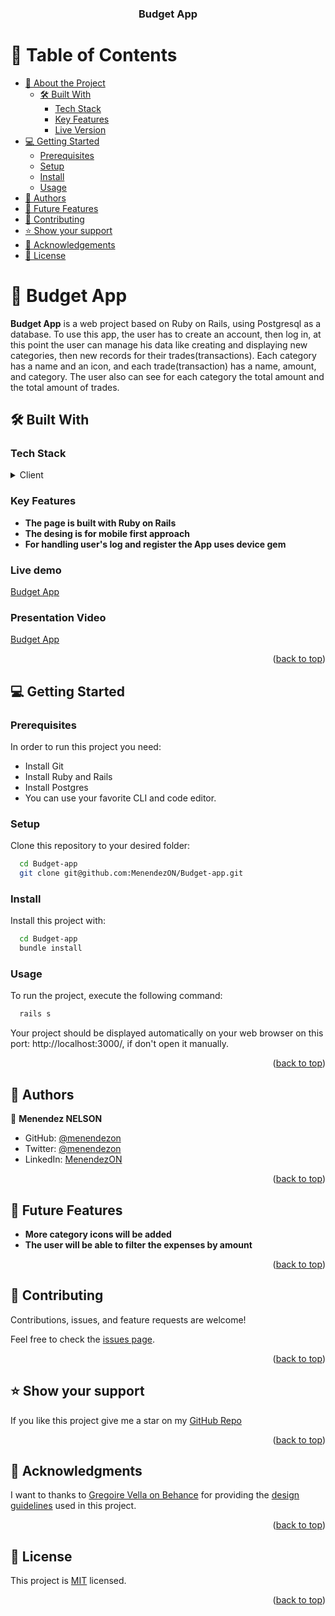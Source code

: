 <a name="readme-top"></a>

<div align="center">
  <h3><b>Budget App</b></h3>

</div>

# 📗 Table of Contents

- [📖 About the Project](#about-project)
  - [🛠 Built With](#built-with)
    - [Tech Stack](#tech-stack)
    - [Key Features](#key-features)
    - [Live Version](#live-version)
- [💻 Getting Started](#getting-started)
  - [Prerequisites](#prerequisites)
  - [Setup](#setup)
  - [Install](#install)
  - [Usage](#usage)
- [👥 Authors](#authors)
- [🔭 Future Features](#future-features)
- [🤝 Contributing](#contributing)
- [⭐️ Show your support](#support)
- [🙏 Acknowledgements](#acknowledgements)
- [📝 License](#license)

# 📖 Budget App <a name="about-project"></a>

**Budget App** is a web project based on Ruby on Rails, using Postgresql as a database. To use this app, the user has to create an account, then log in, at this point the user can manage his data like creating and displaying new categories, then new records for their trades(transactions). Each category has a name and an icon, and each trade(transaction) has a name, amount, and category. The user also can see for each category the total amount and the total amount of trades.

## 🛠 Built With <a name="built-with"></a>

### Tech Stack <a name="tech-stack"></a>
<details>
  <summary>Client</summary>
  <ul>
    <li><a href="https://ruby.org/">Ruby</a></li>
  </ul>
</details>

### Key Features <a name="key-features"></a>
- **The page is built with Ruby on Rails**
- **The desing is for mobile first approach**
- **For handling user's log and register the App uses device gem**

### Live demo <a name="live-demo">
[Budget App](https://capstone-budgetapp.onrender.com)
</a>

### Presentation Video <a name="presentation">
[Budget App]()
</a>


<p align="right">(<a href="#readme-top">back to top</a>)</p>

## 💻 Getting Started <a name="getting-started"></a>

### Prerequisites

In order to run this project you need:

- Install Git
- Install Ruby and Rails
- Install Postgres
- You can use your favorite CLI and code editor.
### Setup

Clone this repository to your desired folder:

```sh
  cd Budget-app
  git clone git@github.com:MenendezON/Budget-app.git
```

### Install

Install this project with:

```sh
  cd Budget-app
  bundle install
```

### Usage

To run the project, execute the following command:

```sh
  rails s
```
Your project should be displayed automatically on your web browser on this port: http://localhost:3000/, if don't open it manually.

<p align="right">(<a href="#readme-top">back to top</a>)</p>

## 👥 Authors <a name="author"></a>

👤 **Menendez NELSON**

- GitHub: [@menendezon](https://github.com/menendezon)
- Twitter: [@menendezon](https://twitter.com/menendezon)
- LinkedIn: [MenendezON](https://linkedin.com/in/menendezon)

<p align="right">(<a href="#readme-top">back to top</a>)</p>

## 🔭 Future Features <a name="future-features"></a>

- **More category icons will be added**
- **The user will be able to filter the expenses by amount**

<p align="right">(<a href="#readme-top">back to top</a>)</p>

## 🤝 Contributing <a name="contributing"></a>

Contributions, issues, and feature requests are welcome!

Feel free to check the [issues page](https://github.com/MenendezON/Budget-app/issues).

<p align="right">(<a href="#readme-top">back to top</a>)</p>

## ⭐️ Show your support <a name="support"></a>

If you like this project give me a star on my [GitHub Repo](https://github.com/MenendezON/Budget-app)

<p align="right">(<a href="#readme-top">back to top</a>)</p>

## 🙏 Acknowledgments <a name="acknowledgements"></a>

I want to thanks to <a href="https://www.behance.net/gregoirevella">Gregoire Vella on Behance</a> for providing the <a href="https://www.behance.net/gallery/19759151/Snapscan-iOs-design-and-branding?tracking_source=">design guidelines</a> used in this project.

<p align="right">(<a href="#readme-top">back to top</a>)</p>

## 📝 License <a name="license"></a>

This project is [MIT](./LICENSE) licensed.

<p align="right">(<a href="#readme-top">back to top</a>)</p>